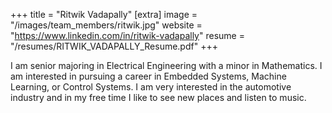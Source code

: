 +++
title = "Ritwik Vadapally"
[extra]
image = "/images/team_members/ritwik.jpg"
website = "https://www.linkedin.com/in/ritwik-vadapally"
resume = "/resumes/RITWIK_VADAPALLY_Resume.pdf"
+++

I am senior majoring in Electrical Engineering with a minor in Mathematics. I am interested in pursuing a career in Embedded Systems, Machine Learning, or Control Systems. I am very interested in the automotive industry and in my free time I like to see new places and listen to music.
